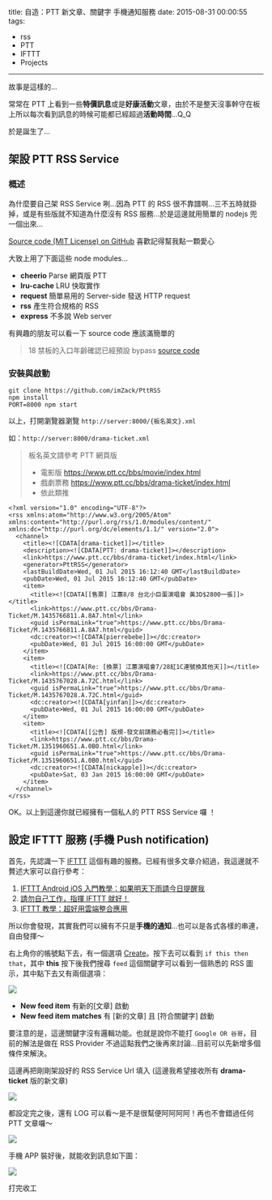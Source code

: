 title: 自造：PTT 新文章、關鍵字 手機通知服務
date: 2015-08-31 00:00:55
tags:
  - rss
  - PTT
  - IFTTT
  - Projects
---

故事是這樣的...

常常在 PTT 上看到一些**特價訊息**或是**好康活動**文章，由於不是整天沒事幹守在板上所以每次看到訊息的時候可能都已經超過**活動時間**...Q_Q

於是誕生了...

<!-- more -->


## 架設 PTT RSS Service

### 概述
為什麼要自己架 RSS Service 咧...因為 PTT 的 RSS 很不靠譜啊...三不五時就掛掉，或是有些版就不知道為什麼沒有 RSS 服務...於是這邊就用簡單的 nodejs 兜一個出來...

[Source code (MIT License) on GitHub](https://github.com/imZack/PttRSS) 喜歡記得幫我點一顆愛心

大致上用了下面這些 node modules...
- **cheerio** Parse 網頁版 PTT
- **lru-cache** LRU 快取實作
- **request** 簡單易用的 Server-side 發送 HTTP request
- **rss** 產生符合規格的 RSS
- **express** 不多說 Web server

有興趣的朋友可以看一下 source code 應該滿簡單的

> 18 禁板的入口年齡確認已經預設 bypass [source code](https://github.com/imZack/PttRSS/blob/master/ptt.js#L7-L9)

### 安裝與啟動

```
git clone https://github.com/imZack/PttRSS
npm install
PORT=8000 npm start
```

以上，打開瀏覽器瀏覽 `http://server:8000/{板名英文}.xml`

如：`http://server:8000/drama-ticket.xml`

> 板名英文請參考 PTT 網頁版
> - 電影版 https://www.ptt.cc/bbs/movie/index.html
> - 戲劇票務 https://www.ptt.cc/bbs/drama-ticket/index.html
> - 依此類推


```
<?xml version="1.0" encoding="UTF-8"?>
<rss xmlns:atom="http://www.w3.org/2005/Atom" xmlns:content="http://purl.org/rss/1.0/modules/content/" xmlns:dc="http://purl.org/dc/elements/1.1/" version="2.0">
  <channel>
    <title><![CDATA[drama-ticket]]></title>
    <description><![CDATA[PTT: drama-ticket]]></description>
    <link>https://www.ptt.cc/bbs/drama-ticket/index.html</link>
    <generator>PttRSS</generator>
    <lastBuildDate>Wed, 01 Jul 2015 16:12:40 GMT</lastBuildDate>
    <pubDate>Wed, 01 Jul 2015 16:12:40 GMT</pubDate>
    <item>
      <title><![CDATA[[售票] 江蕙8/8 台北小巨蛋演唱會 黃3D$2800一張]]></title>
      <link>https://www.ptt.cc/bbs/Drama-Ticket/M.1435766811.A.8A7.html</link>
      <guid isPermaLink="true">https://www.ptt.cc/bbs/Drama-Ticket/M.1435766811.A.8A7.html</guid>
      <dc:creator><![CDATA[pierrebebe]]></dc:creator>
      <pubDate>Wed, 01 Jul 2015 16:00:00 GMT</pubDate>
    </item>
    <item>
      <title><![CDATA[Re: [換票] 江蕙演唱會7/28紅1C連號換其他天]]></title>
      <link>https://www.ptt.cc/bbs/Drama-Ticket/M.1435767028.A.72C.html</link>
      <guid isPermaLink="true">https://www.ptt.cc/bbs/Drama-Ticket/M.1435767028.A.72C.html</guid>
      <dc:creator><![CDATA[yinfan]]></dc:creator>
      <pubDate>Wed, 01 Jul 2015 16:00:00 GMT</pubDate>
    </item>
    <item>
      <title><![CDATA[[公告] 版規-發文前請務必看完]]></title>
      <link>https://www.ptt.cc/bbs/Drama-Ticket/M.1351960651.A.0B0.html</link>
      <guid isPermaLink="true">https://www.ptt.cc/bbs/Drama-Ticket/M.1351960651.A.0B0.html</guid>
      <dc:creator><![CDATA[nickapple]]></dc:creator>
      <pubDate>Sat, 03 Jan 2015 16:00:00 GMT</pubDate>
    </item>
  </channel>
</rss>
```

OK。以上到這邊你就已經擁有一個私人的 PTT RSS Service 囉 ！

## 設定 IFTTT 服務 (手機 Push notification)
首先，先認識一下 [IFTTT](https://ifttt.com) 這個有趣的服務。已經有很多文章介紹過，我這邊就不贅述大家可以自行參考：

1. [IFTTT Android iOS 入門教學：如果明天下雨請今日提醒我](http://www.playpcesor.com/2014/04/ifttt-android-ios.html)
2. [請勿自己工作，指揮 IFTTT 就好！](http://appleuser.com/2014/11/16/ifttt/)
3. [IFTTT 教學：超好用雲端整合應用](https://loveninayeh.wordpress.com/2014/01/23/ifttt-%E6%95%99%E5%AD%B8%EF%BC%9A%E8%B6%85%E5%A5%BD%E7%94%A8%E9%9B%B2%E7%AB%AF%E6%95%B4%E5%90%88%E6%87%89%E7%94%A8/)

所以你會發現，其實我們可以擁有不只是**手機的通知**...也可以是各式各樣的串連，自由發揮～

右上角你的帳號點下去，有一個選項 [Create](https://ifttt.com/myrecipes/personal/new)。按下去可以看到 `if this then that`，其中 **this** 按下後我們搜尋 `feed` 這個關鍵字可以看到一個熟悉的 RSS 圖示，其中點下去又有兩個選項：

![](http://i.imgur.com/Zt8sN3p.png)

- **New feed item** 有新的[文章] 啟動
- **New feed item matches** 有 [新的文章] 且 [符合關鍵字] 啟動

要注意的是，這邊關鍵字沒有邏輯功能。也就是說你不能打 `Google OR 谷哥`，目前的解法是做在 RSS Provider 不過這點我們之後再來討論...目前可以先新增多個條件來解決。

這邊再把剛剛架設好的 RSS Service Url 填入 (這邊我希望接收所有 **drama-ticket** 版的新文章)

![](http://i.imgur.com/Bg0dLzX.png)

都設定完之後，還有 LOG 可以看～是不是很幫便阿阿阿阿！再也不會錯過任何 PTT 文章囉～

![](http://i.imgur.com/qvlT5dP.png)

手機 APP 裝好後，就能收到訊息如下圖：

![](http://i.imgur.com/msdCw5r.png)

打完收工
